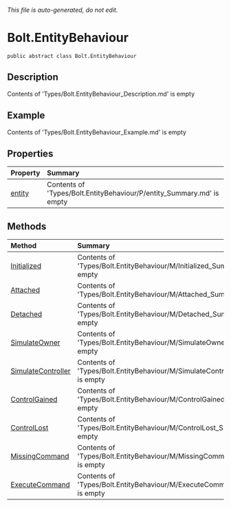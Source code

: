 *This file is auto-generated, do not edit.*

# Bolt.EntityBehaviour
`public abstract class Bolt.EntityBehaviour`
## Description
Contents of 'Types/Bolt.EntityBehaviour_Description.md' is empty
## Example
Contents of 'Types/Bolt.EntityBehaviour_Example.md' is empty
## Properties
| Property | Summary |
|:-----|:--------|
|[entity](Bolt.EntityBehaviour/P/entity.md)|Contents of 'Types/Bolt.EntityBehaviour/P/entity_Summary.md' is empty|
## Methods
| Method | Summary |
|:-----|:--------|
|[Initialized](Bolt.EntityBehaviour/M/Initialized.md)|Contents of 'Types/Bolt.EntityBehaviour/M/Initialized_Summary.md' is empty|
|[Attached](Bolt.EntityBehaviour/M/Attached.md)|Contents of 'Types/Bolt.EntityBehaviour/M/Attached_Summary.md' is empty|
|[Detached](Bolt.EntityBehaviour/M/Detached.md)|Contents of 'Types/Bolt.EntityBehaviour/M/Detached_Summary.md' is empty|
|[SimulateOwner](Bolt.EntityBehaviour/M/SimulateOwner.md)|Contents of 'Types/Bolt.EntityBehaviour/M/SimulateOwner_Summary.md' is empty|
|[SimulateController](Bolt.EntityBehaviour/M/SimulateController.md)|Contents of 'Types/Bolt.EntityBehaviour/M/SimulateController_Summary.md' is empty|
|[ControlGained](Bolt.EntityBehaviour/M/ControlGained.md)|Contents of 'Types/Bolt.EntityBehaviour/M/ControlGained_Summary.md' is empty|
|[ControlLost](Bolt.EntityBehaviour/M/ControlLost.md)|Contents of 'Types/Bolt.EntityBehaviour/M/ControlLost_Summary.md' is empty|
|[MissingCommand](Bolt.EntityBehaviour/M/MissingCommand.md)|Contents of 'Types/Bolt.EntityBehaviour/M/MissingCommand_Summary.md' is empty|
|[ExecuteCommand](Bolt.EntityBehaviour/M/ExecuteCommand.md)|Contents of 'Types/Bolt.EntityBehaviour/M/ExecuteCommand_Summary.md' is empty|
